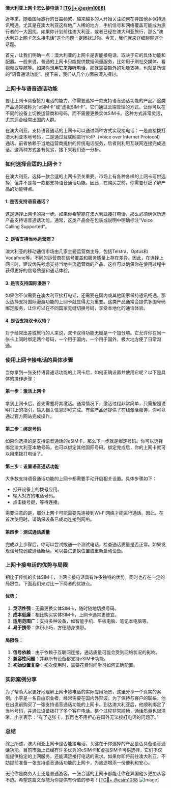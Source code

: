**澳大利亚上网卡怎么接电话？[[TG💪+ @esim1088](https://t.me/s/esim1088)]**

近年来，随着国际旅行的日益频繁，越来越多的人开始关注如何在异国他乡保持通讯畅通。尤其是在澳大利亚这样地广人稀的地方，手机信号和网络覆盖可能成为旅行者的一大困扰。如果你计划前往澳大利亚，或者已经在澳大利亚旅行，那么“澳大利亚上网卡怎么接电话”这个问题一定困扰过你。今天，我们就来详细聊聊这个话题。

首先，让我们明确一点：澳大利亚的上网卡是否能接电话，取决于它的具体功能和配置。一般来说，普通的上网卡只能提供数据流量服务，比如用于刷社交媒体、看视频或导航等。如果你想用它来接听电话，那就需要额外的功能支持，也就是所谓的“语音通话功能”。接下来，我们从几个方面来深入探讨。

### 上网卡与语音通话功能

要让上网卡具备接打电话的能力，你需要选择一款支持语音通话功能的产品。这类产品通常被称为“eSIM卡”或“虚拟SIM卡”。它们通过云端管理的方式，让你可以在不同的设备上切换运营商和号码，而不需要更换实体SIM卡。这种方式非常灵活，尤其适合经常出国的人群。

在澳大利亚，支持语音通话的上网卡可以通过两种方式实现接电话：一是直接拨打澳大利亚本地号码，二是通过互联网进行VoIP（Voice over Internet Protocol）通话。前者依赖于当地运营商提供的传统电话服务，后者则利用互联网连接完成通话。这两种方式各有优劣，接下来我们逐一分析。

### 如何选择合适的上网卡？

在澳大利亚，选择一款合适的上网卡至关重要。市场上有各种各样的上网卡可供选择，但并不是每一款都支持语音通话功能。因此，在购买之前，你需要仔细了解产品的功能特点。

#### 1. 是否支持语音通话？
这是选择上网卡的第一步。如果你希望能在澳大利亚接打电话，那么必须确保所选产品支持语音通话功能。通常，这类产品会在包装或说明中明确标注“Voice Calling Supported”。

#### 2. 是否支持当地运营商？
澳大利亚的移动通信市场由几家主要运营商主导，包括Telstra、Optus和Vodafone等。不同的运营商在信号覆盖和服务质量上存在差异。因此，在选择上网卡时，建议优先考虑支持当地主流运营商的产品。这样可以确保你在使用过程中获得更好的信号质量和通话体验。

#### 3. 是否支持国际漫游？
如果你不仅需要在澳大利亚接打电话，还需要在国内或其他国家保持通讯畅通，那么选择支持国际漫游功能的上网卡就显得尤为重要。这类产品通常会提供多国号码绑定服务，让你可以在不同国家无缝切换号码，享受本地化的通话体验。

#### 4. 是否支持双卡双待？
对于经常出差或旅行的人来说，双卡双待功能无疑是一个加分项。它允许你在同一张卡上同时绑定两个号码，一个用于国内，一个用于国外，极大地方便了日常沟通。

### 使用上网卡接电话的具体步骤

当你拿到一张支持语音通话功能的上网卡后，如何正确设置并使用它呢？以下是具体的操作步骤：

#### 第一步：激活上网卡
拿到上网卡后，首先需要将其激活。通常情况下，激活过程非常简单，只需按照说明书上的指引，输入相关信息即可完成。有些产品还提供了在线激活服务，你可以通过官方网站完成操作。

#### 第二步：绑定号码
如果你选择的是支持语音通话的eSIM卡，那么下一步就是绑定号码。你可以选择绑定澳大利亚本地号码，也可以绑定其他国际号码。绑定完成后，你的上网卡就可以用来拨打电话了。

#### 第三步：设置语音通话功能
大多数支持语音通话功能的上网卡都需要手动开启相关设置。具体步骤如下：
- 打开设备上的拨号应用。
- 输入对方的电话号码。
- 点击拨号键，等待连接。

需要注意的是，部分上网卡可能需要先连接到Wi-Fi网络才能进行通话。因此，在首次使用时，请确保设备已成功连接到网络。

#### 第四步：测试通话质量
完成以上步骤后，你可以尝试拨通一个测试电话，检查通话质量是否正常。如果发现信号较弱或通话断续，可以尝试更换位置或重新启动设备。

### 上网卡接电话的优势与局限

相比于传统的实体SIM卡，上网卡接电话具有许多独特的优势，同时也存在一定的局限性。下面我们来对比一下两者的优缺点。

#### 优势：
1. **灵活性强**：无需更换实体SIM卡，随时随地切换号码。
2. **成本低廉**：相比购买实体SIM卡，上网卡通常更便宜。
3. **适用范围广**：支持多种设备，如智能手机、平板电脑、笔记本电脑等。
4. **易于携带**：体积小巧，方便随身携带。

#### 局限性：
1. **信号依赖**：由于依赖于互联网连接，通话质量可能会受到网络状况的影响。
2. **兼容性问题**：并非所有设备都支持eSIM卡功能。
3. **初始设置复杂**：初次使用时，需要花费时间学习如何正确配置。

### 实际案例分享

为了帮助大家更好地理解上网卡接电话的实际应用场景，这里分享一个真实的案例。小李是一名自由职业者，经常需要在国内外奔波。为了保持与客户的联系，他在出发前购买了一张支持语音通话功能的上网卡。到达澳大利亚后，他顺利绑定了当地号码，并通过设备拨打了多个客户电话。整个过程非常顺畅，通话质量也很清晰。小李表示：“有了这张卡，我再也不用担心在国外无法接打电话的问题了。”

### 总结

综上所述，澳大利亚上网卡是否能接电话，关键在于你选择的产品是否具备语音通话功能。目前市面上已经有许多优秀的eSIM卡和虚拟SIM卡可供选择，它们不仅能提供稳定的上网服务，还能满足接打电话的需求。如果你即将前往澳大利亚，不妨提前准备一张支持语音通话功能的上网卡，为旅途增添一份便利和安心。

无论你是商务人士还是普通游客，一张合适的上网卡都能让你在异国他乡更加从容不迫。希望这篇文章能为你提供有价值的参考！[[TG💪+ @esim1088](https://t.me/s/esim1088) ![Image](https://i.postimg.cc/4NQfJmqS/Snipaste-2025-05-13-00-14-12.png)]